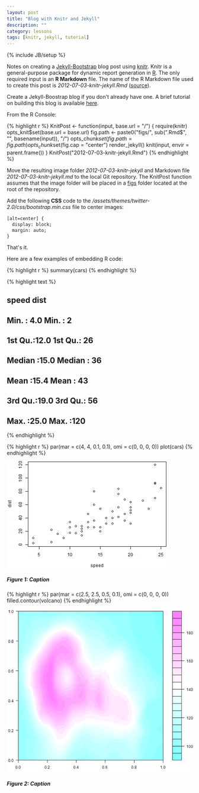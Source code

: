 ```yaml
---
layout: post
title: "Blog with Knitr and Jekyll"
description: ""
category: lessons
tags: [knitr, jekyll, tutorial]
---
```

{% include JB/setup %}

Notes on creating a [Jekyll-Bootstrap](http://jekyllbootstrap.com/) blog post 
using [knitr](http://yihui.name/knitr/). Knitr is a general-purpose package for 
dynamic report generation in [R](http://www.r-project.org/).
The only required input is an **R Markdown** file. The name of the R Markdown file 
used to create this post is *2012-07-03-knitr-jekyll.Rmd* 
([source](https://github.com/jfisher-usgs/jfisher-usgs.github.com/blob/master/Rmd/2012-07-03-knitr-jekyll.Rmd)).

Create a Jekyll-Boostrap blog if you don't already have one. A brief tutorial
on building this blog is available 
[here](/lessons/2012/05/30/jekyll-build-on-windows/).

From the R Console:


{% highlight r %}
KnitPost <- function(input, base.url = "/") {
    require(knitr)
    opts_knit$set(base.url = base.url)
    fig.path <- paste0("figs/", sub(".Rmd$", "", basename(input)), "/")
    opts_chunk$set(fig.path = fig.path)
    opts_chunk$set(fig.cap = "center")
    render_jekyll()
    knit(input, envir = parent.frame())
}
KnitPost("2012-07-03-knitr-jekyll.Rmd")
{% endhighlight %}




Move the resulting image folder *2012-07-03-knitr-jekyll* and Markdown file 
*2012-07-03-knitr-jekyll.md* to the local Git repository.
The KnitPost function assumes that the image folder will be placed in a 
[figs](https://github.com/jfisher-usgs/jfisher-usgs.github.com/tree/master/figs) 
folder located at the root of the repository.

Add the following **CSS** code to the 
*/assets/themes/twitter-2.0/css/bootstrap.min.css* file to center images:

    [alt=center] {
      display: block;
      margin: auto;
    }

That's it.

Here are a few examples of embedding R code:


{% highlight r %}
summary(cars)
{% endhighlight %}



{% highlight text %}
##      speed           dist    
##  Min.   : 4.0   Min.   :  2  
##  1st Qu.:12.0   1st Qu.: 26  
##  Median :15.0   Median : 36  
##  Mean   :15.4   Mean   : 43  
##  3rd Qu.:19.0   3rd Qu.: 56  
##  Max.   :25.0   Max.   :120  
{% endhighlight %}






{% highlight r %}
par(mar = c(4, 4, 0.1, 0.1), omi = c(0, 0, 0, 0))
plot(cars)
{% endhighlight %}

![center](/figs/2012-07-03-knitr-jekyll/fig1.png) 

##### Figure 1: Caption



{% highlight r %}
par(mar = c(2.5, 2.5, 0.5, 0.1), omi = c(0, 0, 0, 0))
filled.contour(volcano)
{% endhighlight %}

![center](/figs/2012-07-03-knitr-jekyll/fig2.png) 

##### Figure 2: Caption
